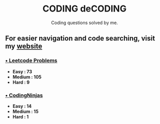 <h1 align="center"> CODING deCODING </h1>

<p align="center">Coding questions solved by me.</p>

## For easier navigation and code searching, visit my [website](https://coding-decoding.vercel.app/)

### [&bull; Leetcode Problems](https://github.com/SaurabhKhade/CODING-deCODING/tree/master/LeetCode)
- **Easy : 73**
- **Medium : 105**
- **Hard : 9**

### [&bull; CodingNinjas](https://github.com/SaurabhKhade/CODING-deCODING/tree/master/Strivers%20SDE%20Sheet%20Problems)
- **Easy : 14**
- **Medium : 15**
- **Hard : 1**
